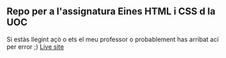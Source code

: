 ## Repo per a l'assignatura Eines HTML i CSS d la UOC
Si estàs llegint açò o ets el meu professor o probablement has arribat ací per error ;)
[Live site](https://eines.netlify.com/)